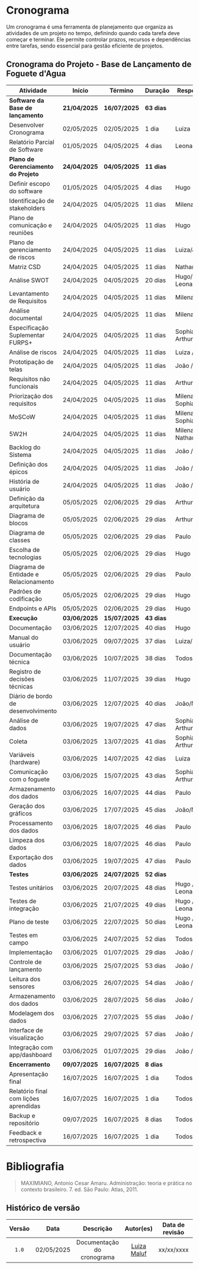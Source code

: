 # Cronograma

Um cronograma é uma ferramenta de planejamento que organiza as atividades de um projeto no tempo, definindo quando cada tarefa deve começar e terminar. Ele permite controlar prazos, recursos e dependências entre tarefas, sendo essencial para gestão eficiente de projetos.

## Cronograma do Projeto - Base de Lançamento de Foguete d'Agua

| Atividade                                        | Início       | Término     | Duração | Responsável         |
|--------------------------------------------------|--------------|-------------|---------|---------------------|
| **Software da Base de lançamento**               | **21/04/2025** | **16/07/2025** | **63 dias** |            |
| Desenvolver Cronograma                           | 02/05/2025   | 02/05/2025  | 1 dia   | Luiza               |
| Relatório Parcial de Software                    | 01/05/2025   | 04/05/2025  | 4 dias  | Leonardo            |
| **Plano de Gerenciamento do Projeto**            | **24/04/2025** | **04/05/2025**  | **11 dias** |           |
| Definir escopo do software                       | 01/05/2025   | 04/05/2025  | 4 dias  | Hugo                |
| Identificação de stakeholders                    | 24/04/2025   | 04/05/2025  | 11 dias | Milena/Paulo        |
| Plano de comunicação e reuniões                  | 24/04/2025   | 04/05/2025  | 11 dias | Hugo                |
| Plano de gerenciamento de riscos                 | 24/04/2025   | 04/05/2025  | 11 dias | Luiza/João          |
| Matriz CSD                                       | 24/04/2025   | 04/05/2025  | 11 dias | Nathan/Milena       |
| Análise SWOT                                     | 24/04/2025   | 04/05/2025  | 20 dias | Hugo/ Leonardo      |
| Levantamento de Requisitos                       | 24/04/2025   | 04/05/2025  | 11 dias | Milena/Paulo        |
| Análise documental                               | 24/04/2025   | 04/05/2025  | 11 dias | Milena/Paulo        |
| Especificação Suplementar FURPS+                 | 24/04/2025   | 04/05/2025  | 11 dias | Sophia / Arthur     |
| Análise de riscos                                | 24/04/2025   | 04/05/2025  | 11 dias | Luiza / João        |
| Prototipação de telas                            | 24/04/2025   | 04/05/2025  | 11 dias | João / Nathan       |
| Requisitos não funcionais                        | 24/04/2025   | 04/05/2025  | 11 dias | Arthur / Paulo      |
| Priorização dos requisitos                       | 24/04/2025   | 04/05/2025  | 11 dias | Milena / Sophia     |
| MoSCoW                                           | 24/04/2025   | 04/05/2025  | 11 dias | Milena / Sophia     |
| 5W2H                                             | 24/04/2025   | 04/05/2025  | 11 dias | Milena / Nathan     |
| Backlog do Sistema                               | 24/04/2025   | 04/05/2025  | 11 dias | João / Natan        |
| Definição dos épicos                             | 24/04/2025   | 04/05/2025  | 11 dias | João / Natan        |
| História de usuário                              | 24/04/2025   | 04/05/2025  | 11 dias | João / Natan        |
| Definição da arquitetura                         | 05/05/2025   | 02/06/2025  | 29 dias | Arthur / Hugo       |
| Diagrama de blocos                               | 05/05/2025   | 02/06/2025  | 29 dias | Arthur              |
| Diagrama de classes                              | 05/05/2025   | 02/06/2025  | 29 dias | Paulo / Arthur      |
| Escolha de tecnologias                           | 05/05/2025   | 02/06/2025  | 29 dias | Hugo                |
| Diagrama de Entidade e Relacionamento            | 05/05/2025   | 02/06/2025  | 29 dias | Paulo / Arthur      |
| Padrões de codificação                           | 05/05/2025   | 02/06/2025  | 29 dias | Hugo                |
| Endpoints e APIs                                 | 05/05/2025   | 02/06/2025  | 29 dias | Hugo                |
| **Execução**                                     | **03/06/2025**   | **15/07/2025**  | **43 dias** |         |
| Documentação                                     | 03/06/2025   | 12/07/2025  | 40 dias | Hugo                |
| Manual do usuário                                | 03/06/2025   | 09/07/2025  | 37 dias | Luiza/Hugo          |
| Documentação técnica                             | 03/06/2025   | 10/07/2025  | 38 dias | Todos               |
| Registro de decisões técnicas                    | 03/06/2025   | 11/07/2025  | 39 dias | Hugo                |
| Diário de bordo de desenvolvimento               | 03/06/2025   | 12/07/2025  | 40 dias | João/Nathan         |
| Análise de dados                                 | 03/06/2025   | 19/07/2025  | 47 dias | Sophia / Arthur     |
| Coleta                                           | 03/06/2025   | 13/07/2025  | 41 dias | Sophia / Arthur     |
| Variáveis (hardware)                             | 03/06/2025   | 14/07/2025  | 42 dias | Luiza               |
| Comunicação com o foguete                        | 03/06/2025   | 15/07/2025  | 43 dias | Sophia / Arthur     |
| Armazenamento dos dados                          | 03/06/2025   | 16/07/2025  | 44 dias | Paulo               |
| Geração dos gráficos                             | 03/06/2025   | 17/07/2025  | 45 dias | João/Nathan         |
| Processamento dos dados                          | 03/06/2025   | 18/07/2025  | 46 dias | Paulo               |
| Limpeza dos dados                                | 03/06/2025   | 18/07/2025  | 46 dias | Paulo               |
| Exportação dos dados                             | 03/06/2025   | 19/07/2025  | 47 dias | Paulo               |
| **Testes**                                       | **03/06/2025**   | **24/07/2025**  | **52 dias** |         |
| Testes unitários                                 | 03/06/2025   | 20/07/2025  | 48 dias | Hugo / Leonardo     |
| Testes de integração                             | 03/06/2025   | 21/07/2025  | 49 dias | Hugo / Leonardo     |
| Plano de teste                                   | 03/06/2025   | 22/07/2025  | 50 dias | Hugo / Leonardo     |
| Testes em campo                                  | 03/06/2025   | 24/07/2025  | 52 dias | Todos               |
| Implementação                                    | 03/06/2025   | 01/07/2025  | 29 dias | João / Paulo        |
| Controle de lançamento                           | 03/06/2025   | 25/07/2025  | 53 dias | João / Paulo        |
| Leitura dos sensores                             | 03/06/2025   | 26/07/2025  | 54 dias | João / Paulo        |
| Armazenamento dos dados                          | 03/06/2025   | 28/07/2025  | 56 dias | João / Paulo        |
| Modelagem dos dados                              | 03/06/2025   | 27/07/2025  | 55 dias | João / Paulo        |
| Interface de visualização                        | 03/06/2025   | 29/07/2025  | 57 dias | João / Paulo        |
| Integração com app/dashboard                     | 03/06/2025   | 01/07/2025  | 29 dias | João / Paulo        |
| **Encerramento**                                 | **09/07/2025**   | **16/07/2025**  | **8 dias**  |         |
| Apresentação final                               | 16/07/2025   | 16/07/2025  | 1 dia   | Todos               |
| Relatório final com lições aprendidas            | 16/07/2025   | 16/07/2025  | 1 dia   | Todos               |
| Backup e repositório                             | 09/07/2025   | 16/07/2025  | 8 dias  | Todos               |
| Feedback e retrospectiva                         | 16/07/2025   | 16/07/2025  | 1 dia   | Todos               |

# Bibliografia

> MAXIMIANO, Antonio Cesar Amaru. Administração: teoria e prática no contexto brasileiro. 7. ed. São Paulo: Atlas, 2011.

## Histórico de versão

| Versão | Data | Descrição | Autor(es) | Data de revisão | Revisor(es) |
| :-: | :-: | :-: | :-: | :-: | :-: |
| `1.0` | 02/05/2025  | Documentação do cronograma | [Luiza Maluf](https://github.com/LuizaMaluf) | xx/xx/xxxx  | [Revisor](https://link) |